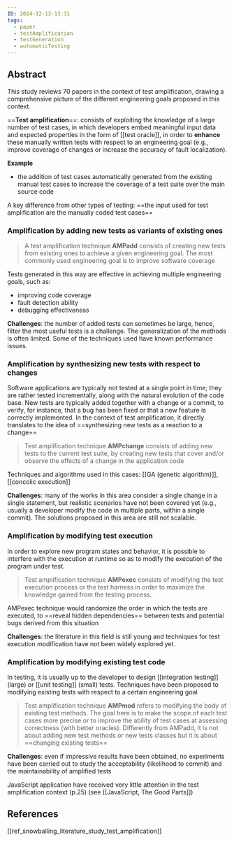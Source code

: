 ```yaml
---
ID: 2024-12-13-13:31
tags:
  - paper
  - testAmplification
  - testGeneration
  - automaticTesting
---
```

## Abstract

This study reviews 70 papers in the context of test amplification, drawing a comprehensive picture of the different engineering goals proposed in this context.

==**Test amplification**==: consists of exploiting the knowledge of a large number of test cases, in which developers embed meaningful input data and expected properties in the form of [[test oracle]], in order to **enhance** these manually written tests with respect to an engineering goal (e.g., improve coverage of changes or increase the accuracy of fault
localization).

**Example**
- the addition of test cases automatically generated from the existing manual test cases to increase the coverage of a test suite over the main source code

A key difference from other types of testing: ==the input used for test amplification are the manually coded test cases==

### Amplification by adding new tests as variants of existing ones

> A test amplification technique **AMPadd** consists of creating new tests from existing ones to achieve a given engineering goal. The most commonly used engineering goal is to improve software coverage

Tests generated in this way are effective in achieving multiple engineering goals, such as:
- improving code coverage
- fault detection ability
- debugging effectiveness

**Challenges**: the number of added tests can sometimes be large, hence, filter the most useful tests is a challenge. The generalization of the methods is often limited. Some of the techniques used have known performance issues.

### Amplification by synthesizing new tests with respect to changes

Software applications are typically not tested at a single point in time; they are rather
tested incrementally, along with the natural evolution of the code base.
New tests are typically added together with a change or a commit, to verify, for instance, that a bug has been fixed or that a new feature is correctly implemented.
In the context of test amplification, it directly translates to the idea of ==synthesizing new tests as a reaction to a change==

> Test amplification technique **AMPchange** consists of adding new tests to the current test suite, by creating new tests that cover and/or observe the effects of a change in the application code

Techniques and algorithms used in this cases: [[GA (genetic algorithm)]], [[concolic execution]]

**Challenges**: many of the works in this area consider a single change in a single statement, but realistic scenarios have not been covered yet (e.g., usually a developer modify the code in multiple parts, within a single commit). The solutions proposed in this area are still not scalable.

### Amplification by modifying test execution

In order to explore new program states and behavior, it is possible to interfere with the
execution at runtime so as to modify the execution of the program under test.

> Test amplification technique **AMPexec** consists of modifying the test execution process or the test harness in order to maximize the knowledge gained
> from the testing process.

AMPexec technique would randomize the order in which the tests are executed, to ==reveal hidden dependencies== between tests and potential bugs derived from this situation

**Challenges**: the literature in this field is still young and techniques for test execution modification have not been widely explored yet.

### Amplification by modifying existing test code

In testing, it is usually up to the developer to design [[integration testing]] (large) or [[unit testing]] (small) tests. Techniques have been proposed to modifying existing tests with respect to a certain engineering goal

> Test amplification technique **AMPmod** refers to modifying the body of existing test methods. The goal here is to make the scope of each test cases more precise or to improve the ability of test cases at assessing correctness (with better oracles). Differently from AMPadd, it is not about adding new test methods or new tests classes but it is about ==changing existing tests==

**Challenges**: even if impressive results have been obtained, no experiments have been carried out to study the acceptability (likelihood to commit) and the maintainability of amplified tests

JavaScript application have received very little attention in the test amplification context (p.25) (see [[JavaScript, The Good Parts]])

## References
[[ref_snowballing_literature_study_test_amplification]]
